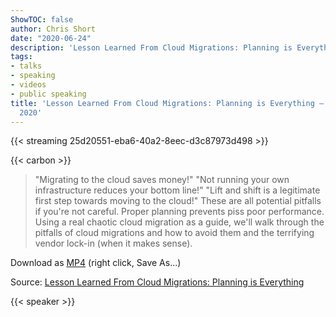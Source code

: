 ```yaml
---
ShowTOC: false
author: Chris Short
date: "2020-06-24"
description: 'Lesson Learned From Cloud Migrations: Planning is Everything'
tags:
- talks
- speaking
- videos
- public speaking
title: 'Lesson Learned From Cloud Migrations: Planning is Everything — JFrog SwampUP
  2020'
---
```


{{< streaming 25d20551-eba6-40a2-8eec-d3c87973d498 >}}

{{< carbon >}}

> "Migrating to the cloud saves money!" "Not running your own infrastructure reduces your bottom line!" "Lift and shift is a legitimate first step towards moving to the cloud!" These are all potential pitfalls if you're not careful. Proper planning prevents piss poor performance. Using a real chaotic cloud migration as a guide, we'll walk through the pitfalls of cloud migrations and how to avoid them and the terrifying vendor lock-in (when it makes sense).

Download as [MP4](https://shortcdn.com/chrisshort/Lesson-Learned-From-Cloud-Migrations-Planning-is-Everything-Chris-Short.mp4) (right click, Save As...)

Source: [Lesson Learned From Cloud Migrations: Planning is Everything](https://jfrog.com/user-conference/lesson-learned-from-cloud-migrations-planning-is-everything/)

{{< speaker >}}
